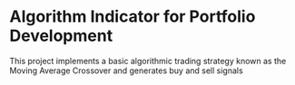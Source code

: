 # Algorithm Indicator for Portfolio Development
 This project implements a basic algorithmic trading strategy known as the Moving Average Crossover and  generates buy and sell signals
